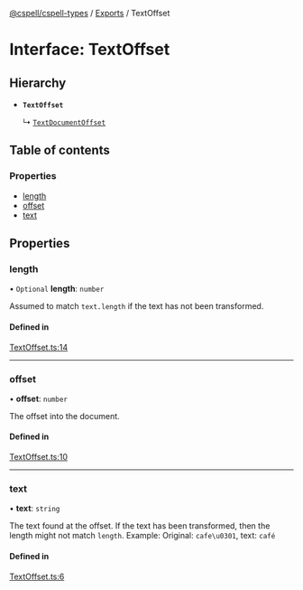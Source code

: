 [@cspell/cspell-types](../README.md) / [Exports](../modules.md) / TextOffset

# Interface: TextOffset

## Hierarchy

- **`TextOffset`**

  ↳ [`TextDocumentOffset`](TextDocumentOffset.md)

## Table of contents

### Properties

- [length](TextOffset.md#length)
- [offset](TextOffset.md#offset)
- [text](TextOffset.md#text)

## Properties

### length

• `Optional` **length**: `number`

Assumed to match `text.length` if the text has not been transformed.

#### Defined in

[TextOffset.ts:14](https://github.com/streetsidesoftware/cspell/blob/ffde5ac/packages/cspell-types/src/TextOffset.ts#L14)

___

### offset

• **offset**: `number`

The offset into the document.

#### Defined in

[TextOffset.ts:10](https://github.com/streetsidesoftware/cspell/blob/ffde5ac/packages/cspell-types/src/TextOffset.ts#L10)

___

### text

• **text**: `string`

The text found at the offset. If the text has been transformed, then the length might not match `length`.
Example: Original: `cafe\u0301`, text: `café`

#### Defined in

[TextOffset.ts:6](https://github.com/streetsidesoftware/cspell/blob/ffde5ac/packages/cspell-types/src/TextOffset.ts#L6)
